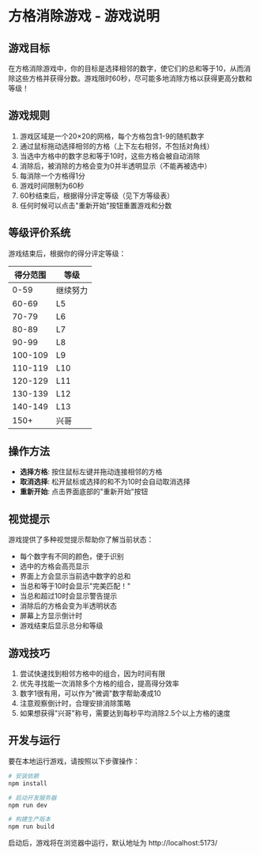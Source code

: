 # 方格消除游戏 - 游戏说明

## 游戏目标

在方格消除游戏中，你的目标是选择相邻的数字，使它们的总和等于10，从而消除这些方格并获得分数。游戏限时60秒，尽可能多地消除方格以获得更高分数和等级！

## 游戏规则

1. 游戏区域是一个20×20的网格，每个方格包含1-9的随机数字
2. 通过鼠标拖动选择相邻的方格（上下左右相邻，不包括对角线）
3. 当选中方格中的数字总和等于10时，这些方格会被自动消除
4. 消除后，被消除的方格会变为0并半透明显示（不能再被选中）
5. 每消除一个方格得1分
6. 游戏时间限制为60秒
7. 60秒结束后，根据得分评定等级（见下方等级表）
8. 任何时候可以点击"重新开始"按钮重置游戏和分数

## 等级评价系统

游戏结束后，根据你的得分评定等级：

| 得分范围 | 等级  |
|-------|------|
| 0-59  | 继续努力 |
| 60-69 | L5   |
| 70-79 | L6   |
| 80-89 | L7   |
| 90-99 | L8   |
| 100-109 | L9  |
| 110-119 | L10 |
| 120-129 | L11 |
| 130-139 | L12 |
| 140-149 | L13 |
| 150+    | 兴哥 |

## 操作方法

- **选择方格**: 按住鼠标左键并拖动连接相邻的方格
- **取消选择**: 松开鼠标或选择的和不为10时会自动取消选择
- **重新开始**: 点击界面底部的"重新开始"按钮

## 视觉提示

游戏提供了多种视觉提示帮助你了解当前状态：

- 每个数字有不同的颜色，便于识别
- 选中的方格会高亮显示
- 界面上方会显示当前选中数字的总和
- 当总和等于10时会显示"完美匹配！"
- 当总和超过10时会显示警告提示
- 消除后的方格会变为半透明状态
- 屏幕上方显示倒计时
- 游戏结束后显示总分和等级

## 游戏技巧

1. 尝试快速找到相邻方格中的组合，因为时间有限
2. 优先寻找能一次消除多个方格的组合，提高得分效率
3. 数字1很有用，可以作为"微调"数字帮助凑成10
4. 注意观察倒计时，合理安排消除策略
5. 如果想获得"兴哥"称号，需要达到每秒平均消除2.5个以上方格的速度

## 开发与运行

要在本地运行游戏，请按照以下步骤操作：

```bash
# 安装依赖
npm install

# 启动开发服务器
npm run dev

# 构建生产版本
npm run build
```

启动后，游戏将在浏览器中运行，默认地址为 http://localhost:5173/ 